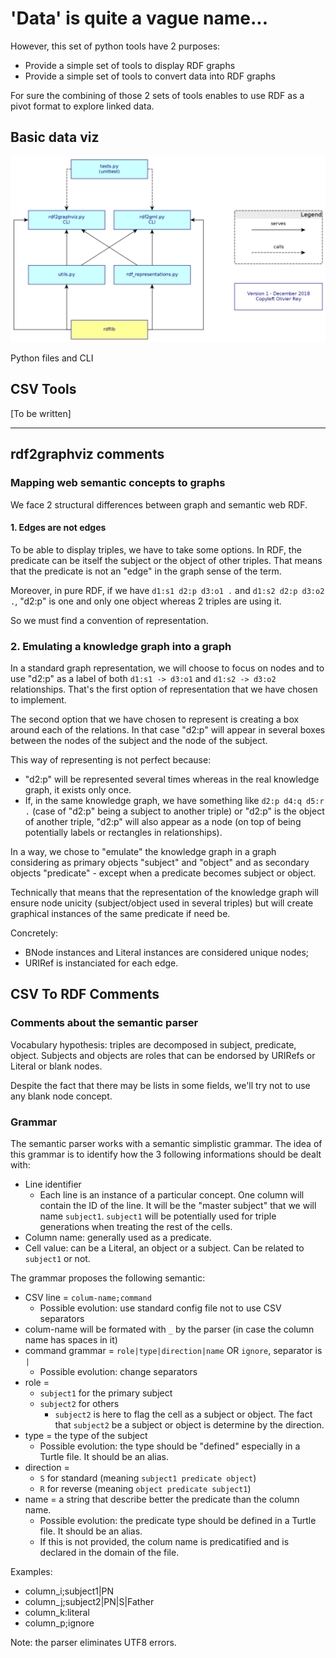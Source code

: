 # 'Data' is quite a vague name...

However, this set of python tools have 2 purposes:

  * Provide a simple set of tools to display RDF graphs
  * Provide a simple set of tools to convert data into RDF graphs
  
For sure the combining of those 2 sets of tools enables to use RDF as a pivot format to explore linked data.

## Basic data viz

![Files](design.png)

Python files and CLI

## CSV Tools

[To be written]

-------

## rdf2graphviz comments

### Mapping web semantic concepts to graphs

We face 2 structural differences between graph and semantic web RDF.

#### 1. Edges are not edges

To be able to display triples, we have to take some options. In RDF, the predicate can be itself the subject or the object of other triples. That means that the predicate is not an "edge" in the graph sense of the term.

Moreover, in pure RDF, if we have ```d1:s1 d2:p d3:o1 .``` and ```d1:s2 d2:p d3:o2 .```, "d2:p" is one and only one object whereas 2 triples are using it.

So we must find a convention of representation.

### 2. Emulating a knowledge graph into a graph

In a standard graph representation, we will choose to focus on nodes and to use "d2:p" as a label of both ```d1:s1 -> d3:o1``` and ```d1:s2 -> d3:o2``` relationships. That's the first option of representation that we have chosen to implement.

The second option that we have chosen to represent is creating a box around each of the relations. In that case "d2:p" will appear in several boxes between the nodes of the subject and the node of the subject.

This way of representing is not perfect because:

  * "d2:p" will be represented several times whereas in the real knowledge graph, it exists only once.
  * If, in the same knowledge graph, we have something like ```d2:p d4:q d5:r .``` (case of "d2:p" being a subject to another triple) or "d2:p" is the object of another triple, "d2:p" will also appear as a node (on top of being potentially labels or rectangles in relationships).

In a way, we chose to "emulate" the knowledge graph in a graph considering as primary objects "subject" and "object" and as secondary objects "predicate" - except when a predicate becomes subject or object.

Technically that means that the representation of the knowledge graph will ensure node unicity (subject/object used in several triples) but will create graphical instances of the same predicate if need be.

Concretely:

  * BNode instances and Literal instances are considered unique nodes;
  * URIRef is instanciated for each edge.

## CSV To RDF Comments

### Comments about the semantic parser

Vocabulary hypothesis: triples are decomposed in subject, predicate, object. Subjects and objects are roles that can be endorsed by URIRefs or Literal or blank nodes.

Despite the fact that there may be lists in some fields, we'll try not to use any blank node concept.

### Grammar

The semantic parser works with a semantic simplistic grammar. The idea of this grammar is to identify how the 3 following informations should be dealt with:

  * Line identifier
    * Each line is an instance of a particular concept. One column will contain the ID of the line. It will be the "master subject" that we will name `subject1`. `subject1` will be potentially used for triple generations when treating the rest of the cells.
  * Column name: generally used as a predicate.
  * Cell value: can be a Literal, an object or a subject. Can be related to `subject1` or not.

The grammar proposes the following semantic:

  * CSV line = `colum-name;command`
    * Possible evolution: use standard config file not to use CSV separators
  * colum-name will be formated with `_` by the parser (in case the column name has spaces in it)
  * command grammar = `role|type|direction|name` OR `ignore`, separator is `|`
    * Possible evolution: change separators
  * role =
    * `subject1` for the primary subject
	* `subject2` for others
	  * `subject2` is here to flag the cell as a subject or object. The fact that `subject2` be a subject or object is determine by the direction.
  * type = the type of the subject
    * Possible evolution: the type should be "defined" especially in a Turtle file. It should be an alias.
  * direction =
    * `S` for standard (meaning `subject1 predicate object`)
	* `R` for reverse (meaning `object predicate subject1`)
  * name = a string that describe better the predicate than the column name.
    * Possible evolution: the predicate type should be defined in a Turtle file. It should be an alias.
	* If this is not provided, the colum name is predicatified and is declared in the domain of the file.

Examples:

  * column_i;subject1|PN
  * column_j;subject2|PN|S|Father
  * column_k:literal
  * column_p;ignore

Note: the parser eliminates UTF8 errors.

